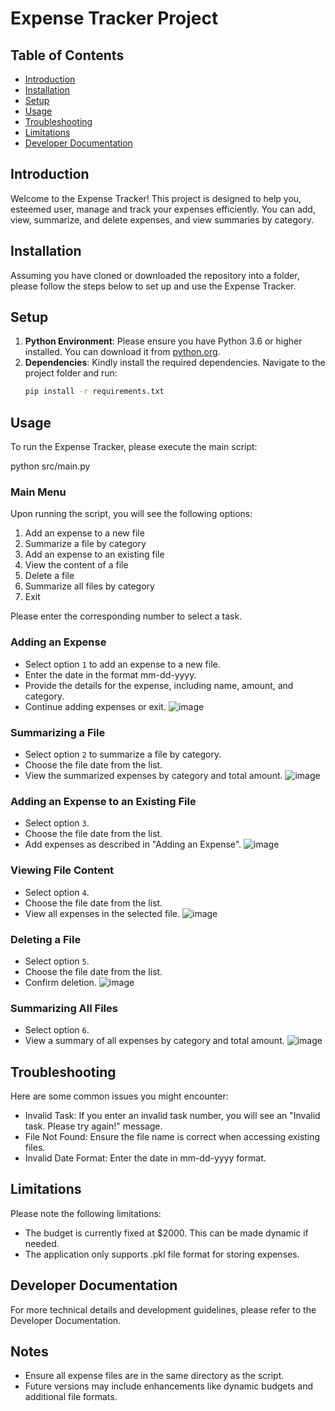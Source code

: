 # Expense Tracker Project

## Table of Contents
- [Introduction](#introduction)
- [Installation](#installation)
- [Setup](#setup)
- [Usage](#usage)
- [Troubleshooting](#troubleshooting)
- [Limitations](#limitations)
- [Developer Documentation](#developer-documentation)

## Introduction
Welcome to the Expense Tracker! This project is designed to help you, esteemed user, manage and track your expenses efficiently. You can add, view, summarize, and delete expenses, and view summaries by category.

## Installation
Assuming you have cloned or downloaded the repository into a folder, please follow the steps below to set up and use the Expense Tracker.

## Setup
1. **Python Environment**: Please ensure you have Python 3.6 or higher installed. You can download it from [python.org](https://www.python.org/downloads/).
2. **Dependencies**: Kindly install the required dependencies. Navigate to the project folder and run:
   ```bash
   pip install -r requirements.txt
## Usage
To run the Expense Tracker, please execute the main script:

python src/main.py
### Main Menu
Upon running the script, you will see the following options:

1. Add an expense to a new file
2. Summarize a file by category
3. Add an expense to an existing file
4. View the content of a file
5. Delete a file
6. Summarize all files by category
7. Exit

Please enter the corresponding number to select a task.

### Adding an Expense
- Select option `1` to add an expense to a new file.
- Enter the date in the format mm-dd-yyyy.
- Provide the details for the expense, including name, amount, and category.
- Continue adding expenses or exit.
![image](https://github.com/user-attachments/assets/4633d86c-22fa-4afa-948a-ecbfc50b3dd6)

### Summarizing a File
- Select option `2` to summarize a file by category.
- Choose the file date from the list.
- View the summarized expenses by category and total amount.
![image](https://github.com/user-attachments/assets/8f0a3019-459c-42de-8150-763159a751f3)

### Adding an Expense to an Existing File
- Select option `3`.
- Choose the file date from the list.
- Add expenses as described in "Adding an Expense".
![image](https://github.com/user-attachments/assets/83cff351-9243-4cc8-b3d9-e9c50a3c7bcc)

### Viewing File Content
- Select option `4`.
- Choose the file date from the list.
- View all expenses in the selected file.
![image](https://github.com/user-attachments/assets/d96d45ae-3836-426f-a134-59f815a84b9c)

### Deleting a File
- Select option `5`.
- Choose the file date from the list.
- Confirm deletion.
![image](https://github.com/user-attachments/assets/c9901a89-05da-47af-97ed-ebff41138039)
 
### Summarizing All Files
- Select option `6`.
- View a summary of all expenses by category and total amount.
![image](https://github.com/user-attachments/assets/040a2faa-0e18-41d4-91ef-9a5b4ae8fd31)

## Troubleshooting
Here are some common issues you might encounter:

- Invalid Task: If you enter an invalid task number, you will see an "Invalid task. Please try again!" message.
- File Not Found: Ensure the file name is correct when accessing existing files.
- Invalid Date Format: Enter the date in mm-dd-yyyy format.

## Limitations
Please note the following limitations:

- The budget is currently fixed at $2000. This can be made dynamic if needed.
- The application only supports .pkl file format for storing expenses.

## Developer Documentation
For more technical details and development guidelines, please refer to the Developer Documentation.

## Notes
- Ensure all expense files are in the same directory as the script.
- Future versions may include enhancements like dynamic budgets and additional file formats.
